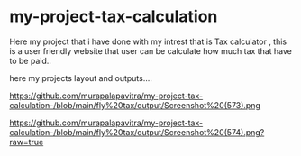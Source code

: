 # my-project-tax-calculation
Here my project that i have done with my intrest that is Tax calculator , this is a user friendly website that user can be calculate how much tax that have to be paid..

here my projects layout and outputs....

https://github.com/murapalapavitra/my-project-tax-calculation-/blob/main/fly%20tax/output/Screenshot%20(573).png

https://github.com/murapalapavitra/my-project-tax-calculation-/blob/main/fly%20tax/output/Screenshot%20(574).png?raw=true
